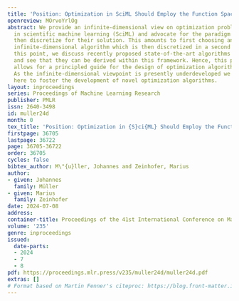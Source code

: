 ```yaml
---
title: 'Position: Optimization in SciML Should Employ the Function Space Geometry'
openreview: MOrvoYrlOg
abstract: We provide an infinite-dimensional view on optimization problems encountered
  in scientific machine learning (SciML) and advocate for the paradigm first optimize,
  then discretize for their solution. This amounts to first choosing an appropriate
  infinite-dimensional algorithm which is then discretized in a second step. To illustrate
  this point, we discuss recently proposed state-of-the-art algorithms for SciML applications
  and see that they can be derived within this framework. Hence, this perspective
  allows for a principled guide for the design of optimization algorithms for SciML.
  As the infinite-dimensional viewpoint is presently underdeveloped we formalize it
  here to foster the development of novel optimization algorithms.
layout: inproceedings
series: Proceedings of Machine Learning Research
publisher: PMLR
issn: 2640-3498
id: muller24d
month: 0
tex_title: 'Position: Optimization in {S}ci{ML} Should Employ the Function Space Geometry'
firstpage: 36705
lastpage: 36722
page: 36705-36722
order: 36705
cycles: false
bibtex_author: M\"{u}ller, Johannes and Zeinhofer, Marius
author:
- given: Johannes
  family: Müller
- given: Marius
  family: Zeinhofer
date: 2024-07-08
address:
container-title: Proceedings of the 41st International Conference on Machine Learning
volume: '235'
genre: inproceedings
issued:
  date-parts:
  - 2024
  - 7
  - 8
pdf: https://proceedings.mlr.press/v235/muller24d/muller24d.pdf
extras: []
# Format based on Martin Fenner's citeproc: https://blog.front-matter.io/posts/citeproc-yaml-for-bibliographies/
---
```

